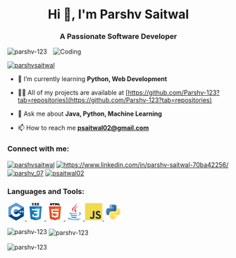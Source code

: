 <h1 align="center">Hi 👋, I'm Parshv Saitwal</h1>
<h3 align="center">A Passionate Software Developer</h3>
<img align="right" alt="Coding" width="400" src="[https://camo.githubusercontent.com/c1dcb74cc1c1835b1d716f5051499a2814c683c806b15f04b0eba492863703e9/68747470733a2f2f63646e2e6472696262626c652e636f6d2f75736572732f3733303730332f73637265656e73686f74732f363538313234332f6176656e746f2e676966](https://camo.githubusercontent.com/2366b34bb903c09617990fb5fff4622f3e941349e846ddb7e73df872a9d21233/68747470733a2f2f63646e2e6472696262626c652e636f6d2f75736572732f3733303730332f73637265656e73686f74732f363538313234332f6176656e746f2e676966)">

<p align="left"> <img src="https://komarev.com/ghpvc/?username=parshv-123&label=Profile%20views&color=0e75b6&style=flat" alt="parshv-123" /> </p>

<p align="left"> <a href="https://twitter.com/parshvsaitwal" target="blank"><img src="https://img.shields.io/twitter/follow/parshvsaitwal?logo=twitter&style=for-the-badge" alt="parshvsaitwal" /></a> </p>

- 🌱 I’m currently learning **Python, Web Development**

- 👨‍💻 All of my projects are available at [https://github.com/Parshv-123?tab=repositories](https://github.com/Parshv-123?tab=repositories)

- 💬 Ask me about **Java, Python, Machine Learning**

- 📫 How to reach me **psaitwal02@gmail.com**

<h3 align="left">Connect with me:</h3>
<p align="left">
<a href="https://twitter.com/parshvsaitwal" target="blank"><img align="center" src="https://raw.githubusercontent.com/rahuldkjain/github-profile-readme-generator/master/src/images/icons/Social/twitter.svg" alt="parshvsaitwal" height="30" width="40" /></a>
<a href="https://linkedin.com/in/https://www.linkedin.com/in/parshv-saitwal-70ba42256/" target="blank"><img align="center" src="https://raw.githubusercontent.com/rahuldkjain/github-profile-readme-generator/master/src/images/icons/Social/linked-in-alt.svg" alt="https://www.linkedin.com/in/parshv-saitwal-70ba42256/" height="30" width="40" /></a>
<a href="https://instagram.com/parshv_07" target="blank"><img align="center" src="https://raw.githubusercontent.com/rahuldkjain/github-profile-readme-generator/master/src/images/icons/Social/instagram.svg" alt="parshv_07" height="30" width="40" /></a>
<a href="https://www.hackerrank.com/psaitwal02" target="blank"><img align="center" src="https://raw.githubusercontent.com/rahuldkjain/github-profile-readme-generator/master/src/images/icons/Social/hackerrank.svg" alt="psaitwal02" height="30" width="40" /></a>
</p>

<h3 align="left">Languages and Tools:</h3>
<p align="left"> <a href="https://www.w3schools.com/cpp/" target="_blank" rel="noreferrer"> <img src="https://raw.githubusercontent.com/devicons/devicon/master/icons/cplusplus/cplusplus-original.svg" alt="cplusplus" width="40" height="40"/> </a> <a href="https://www.w3schools.com/css/" target="_blank" rel="noreferrer"> <img src="https://raw.githubusercontent.com/devicons/devicon/master/icons/css3/css3-original-wordmark.svg" alt="css3" width="40" height="40"/> </a> <a href="https://www.w3.org/html/" target="_blank" rel="noreferrer"> <img src="https://raw.githubusercontent.com/devicons/devicon/master/icons/html5/html5-original-wordmark.svg" alt="html5" width="40" height="40"/> </a> <a href="https://www.java.com" target="_blank" rel="noreferrer"> <img src="https://raw.githubusercontent.com/devicons/devicon/master/icons/java/java-original.svg" alt="java" width="40" height="40"/> </a> <a href="https://developer.mozilla.org/en-US/docs/Web/JavaScript" target="_blank" rel="noreferrer"> <img src="https://raw.githubusercontent.com/devicons/devicon/master/icons/javascript/javascript-original.svg" alt="javascript" width="40" height="40"/> </a> <a href="https://www.python.org" target="_blank" rel="noreferrer"> <img src="https://raw.githubusercontent.com/devicons/devicon/master/icons/python/python-original.svg" alt="python" width="40" height="40"/> </a> </p>

<p><img align="left" src="https://github-readme-stats.vercel.app/api/top-langs?username=parshv-123&show_icons=true&locale=en&layout=compact" alt="parshv-123" /></p>

<p>&nbsp;<img align="center" src="https://github-readme-stats.vercel.app/api?username=parshv-123&show_icons=true&locale=en" alt="parshv-123" /></p>

<p><img align="center" src="https://github-readme-streak-stats.herokuapp.com/?user=parshv-123&" alt="parshv-123" /></p>

